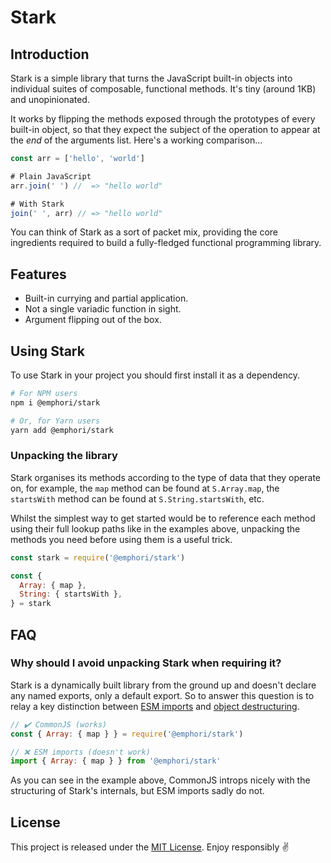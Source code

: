# Stark

## Introduction

Stark is a simple library that turns the JavaScript built-in objects into
individual suites of composable, functional methods. It's tiny (around 1KB) and
unopinionated.

It works by flipping the methods exposed through the prototypes of every
built-in object, so that they expect the subject of the operation to appear at
the _end_ of the arguments list. Here's a working comparison...

```javascript
const arr = ['hello', 'world']

# Plain JavaScript
arr.join(' ') //  => "hello world"

# With Stark
join(' ', arr) // => "hello world"
```

You can think of Stark as a sort of packet mix, providing the core ingredients
required to build a fully-fledged functional programming library.

## Features

* Built-in currying and partial application.
* Not a single variadic function in sight.
* Argument flipping out of the box.

## Using Stark

To use Stark in your project you should first install it as a dependency.

```bash
# For NPM users
npm i @emphori/stark

# Or, for Yarn users
yarn add @emphori/stark
```

### Unpacking the library

Stark organises its methods according to the type of data that they operate on,
for example, the `map` method can be found at `S.Array.map`, the `startsWith`
method can be found at `S.String.startsWith`, etc.

Whilst the simplest way to get started would be to reference each method using
their full lookup paths like in the examples above, unpacking the methods you
need before using them is a useful trick.

```javascript
const stark = require('@emphori/stark')

const {
  Array: { map },
  String: { startsWith },
} = stark
```

## FAQ

### Why should I avoid unpacking Stark when requiring it?

Stark is a dynamically built library from the ground up and doesn't declare any
named exports, only a default export. So to answer this question is to relay a
key distinction between [ESM imports][2] and [object destructuring][2].

```javascript
// ✔️ CommonJS (works)
const { Array: { map } } = require('@emphori/stark')

// ❌ ESM imports (doesn't work)
import { Array: { map } } from '@emphori/stark'
```

[1]: https://developer.mozilla.org/en-US/docs/Web/JavaScript/Reference/Statements/export
[2]: https://developer.mozilla.org/en-US/docs/Web/JavaScript/Reference/Operators/Destructuring_assignment

As you can see in the example above, CommonJS introps nicely with the
structuring of Stark's internals, but ESM imports sadly do not.

## License

This project is released under the [MIT License](./LICENSE). Enjoy responsibly ✌️
